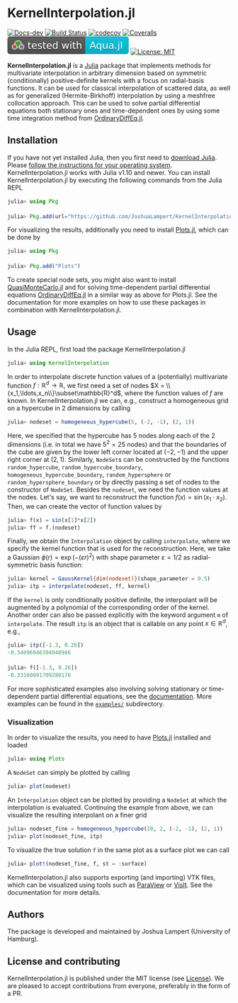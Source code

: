 # KernelInterpolation.jl

[![Docs-dev](https://img.shields.io/badge/docs-dev-blue.svg)](https://JoshuaLampert.github.io/KernelInterpolation.jl/dev/)
[![Build Status](https://github.com/JoshuaLampert/KernelInterpolation.jl/actions/workflows/CI.yml/badge.svg?branch=main)](https://github.com/JoshuaLampert/KernelInterpolation.jl/actions/workflows/CI.yml?query=branch%3Amain)
[![codecov](https://codecov.io/gh/JoshuaLampert/KernelInterpolation.jl/graph/badge.svg)](https://codecov.io/gh/JoshuaLampert/KernelInterpolation.jl)
[![Coveralls](https://coveralls.io/repos/github/JoshuaLampert/KernelInterpolation.jl/badge.svg?branch=main)](https://coveralls.io/github/JoshuaLampert/KernelInterpolation.jl?branch=main)
[![Aqua QA](https://raw.githubusercontent.com/JuliaTesting/Aqua.jl/master/badge.svg)](https://github.com/JuliaTesting/Aqua.jl)
[![License: MIT](https://img.shields.io/badge/License-MIT-success.svg)](https://opensource.org/licenses/MIT)

**KernelInterpolation.jl** is a [Julia](https://julialang.org/) package that
implements methods for multivariate interpolation in arbitrary dimension based on symmetric (conditionally) positive-definite kernels
with a focus on radial-basis functions. It can be used for classical interpolation of scattered data, as well as for generalized
(Hermite-Birkhoff) interpolation by using a meshfree collocation approach. This can be used to solve partial differential equations both
stationary ones and time-dependent ones by using some time integration method from [OrdinaryDiffEq.jl](https://github.com/SciML/OrdinaryDiffEq.jl).

## Installation

If you have not yet installed Julia, then you first need to [download Julia](https://julialang.org/downloads/). Please
[follow the instructions for your operating system](https://julialang.org/downloads/platform/). KernelInterpolation.jl
works with Julia v1.10 and newer. You can install KernelInterpolation.jl by executing the following commands from the Julia REPL

```julia
julia> using Pkg

julia> Pkg.add(url="https://github.com/JoshuaLampert/KernelInterpolation.jl")
```

For visualizing the results, additionally you need to install [Plots.jl](https://github.com/JuliaPlots/Plots.jl), which can be done by

```julia
julia> using Pkg

julia> Pkg.add("Plots")
```

To create special node sets, you might also want to install [QuasiMonteCarlo.jl](https://github.com/SciML/QuasiMonteCarlo.jl) and
for solving time-dependent partial differential equations [OrdinaryDiffEq.jl](https://github.com/SciML/OrdinaryDiffEq.jl) in a
similar way as above for Plots.jl. See the documentation for more examples on how to use these packages in combination with
KernelInterpolation.jl.

## Usage

In the Julia REPL, first load the package KernelInterpolation.jl

```julia
julia> using KernelInterpolation
```

In order to interpolate discrete function values of a (potentially) multivariate function $f: \mathbb{R}^d\to \mathbb{R}$, we
first need a set of nodes $X = \\{x_1,\ldots,x_n\\}\subset\mathbb{R}^d$, where the function values of $f$ are known. In KernelInterpolation.jl
we can, e.g., construct a homogeneous grid on a hypercube in 2 dimensions by calling

```julia
julia> nodeset = homogeneous_hypercube(5, (-2, -1), (2, 1))
```

Here, we specified that the hypercube has 5 nodes along each of the 2 dimensions (i.e. in total we have $5^2 = 25$ nodes) and that the
boundaries of the cube are given by the lower left corner located at $(-2, -1)$ and the upper right corner at $(2, 1)$. Similarly,
`NodeSet`s can be constructed by the functions `random_hypercube`, `random_hypercube_boundary`,
`homogeneous_hypercube_boundary`, `random_hypersphere` or `random_hypersphere_boundary` or by directly passing
a set of nodes to the constructor of `NodeSet`. Besides the `nodeset`, we need the function values at the nodes. Let's say, we
want to reconstruct the function $f(x) = \sin(x_1\cdot x_2)$. Then, we can create the vector of function values by

```julia
julia> f(x) = sin(x[1]*x[2])
julia> ff = f.(nodeset)
```

Finally, we obtain the `Interpolation` object by calling `interpolate`, where we specify the kernel function that is used
for the reconstruction. Here, we take a Gaussian $\phi(r) = \exp(-(\varepsilon r)^2)$ with shape parameter $\varepsilon = 1/2$ as
radial-symmetric basis function:

```julia
julia> kernel = GaussKernel{dim(nodeset)}(shape_parameter = 0.5)
julia> itp = interpolate(nodeset, ff, kernel)
```

If the `kernel` is only conditionally positive definite, the interpolant will be augmented by a polynomial of the corresponding order of
the kernel. Another order can also be passed explicitly with the keyword argument `m` of `interpolate`. The result `itp`
is an object that is callable on any point $x\in\mathbb{R}^d$, e.g.,

```julia
julia> itp([-1.3, 0.26])
-0.34096946394940986

julia> f([-1.3, 0.26])
-0.33160091709280176
```

For more sophisticated examples also involving solving stationary or time-dependent partial differential equations, see the
[documentation](https://joshualampert.github.io/KernelInterpolation.jl/dev/pdes).
More examples can be found in the [`examples/`](https://github.com/JoshuaLampert/KernelInterpolation.jl/tree/main/examples) subdirectory.

### Visualization

In order to visualize the results, you need to have [Plots.jl](https://github.com/JuliaPlots/Plots.jl) installed and loaded

```julia
julia> using Plots
```

A `NodeSet` can simply be plotted by calling

```julia
julia> plot(nodeset)
```

An `Interpolation` object can be plotted by providing a `NodeSet` at which the interpolation is evaluated. Continuing
the example from above, we can visualize the resulting interpolant on a finer grid

```julia
julia> nodeset_fine = homogeneous_hypercube(20, 2, (-2, -1), (2, 1))
julia> plot(nodeset_fine, itp)
```

To visualize the true solution `f` in the same plot as a surface plot we can call

```julia
julia> plot!(nodeset_fine, f, st = :surface)
```

KernelInterpolation.jl also supports exporting (and importing) VTK files, which can be visualized using tools
such as [ParaView](https://www.paraview.org/) or [VisIt](https://visit-dav.github.io/visit-website/). See the documentation
for more details.

## Authors

The package is developed and maintained by Joshua Lampert (University of Hamburg).

## License and contributing

KernelInterpolation.jl is published under the MIT license (see [License](https://github.com/JoshuaLampert/KernelInterpolation.jl/blob/main/LICENSE)).
We are pleased to accept contributions from everyone, preferably in the form of a PR.
